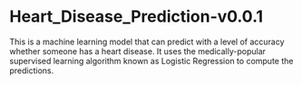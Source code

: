# Heart_Disease_Prediction-v0.0.1
This is a machine learning model that can predict with a level of accuracy whether someone has a heart disease.
It uses the medically-popular supervised learning algorithm known as Logistic Regression to compute the predictions.
